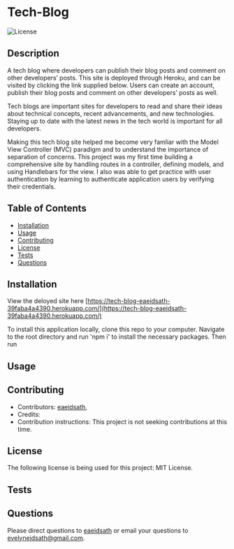 # Tech-Blog

![License](https://img.shields.io/badge/License-MIT-yellow.svg)

## Description
    
A tech blog where developers can publish their blog posts and comment on other developers’ posts. This site is deployed through Heroku, and can be visited by clicking the link supplied below. Users can create an account, publish their blog posts and comment on other developers’ posts as well.

Tech blogs are important sites for developers to read and share their ideas about technical concepts, recent advancements, and new technologies. Staying up to date with the latest news in the tech world is important for all developers.

Making this tech blog site helped me become very famliar with the Model View Controller (MVC) paradigm and to understand the importance of separation of concerns. This project was my first time building a comprehensive site by handling routes in a controller, defining models, and using Handlebars for the view. I also was able to get practice with user authentication by learning to authenticate application users by verifying their credentials.

## Table of Contents
    
- [Installation](#installation)
- [Usage](#usage)
- [Contributing](#contributing)
- [License](#license)
- [Tests](#tests)
- [Questions](#questions)
    
## Installation
    
View the deloyed site here [https://tech-blog-eaeidsath-39faba4a4390.herokuapp.com/](https://tech-blog-eaeidsath-39faba4a4390.herokuapp.com/)

To install this application locally, clone this repo to your computer. Navigate to the root directory and run 'npm i' to install the necessary packages. Then run 
    
## Usage
    

    
## Contributing

- Contributors: [eaeidsath](github.com/eaeidsath), 
- Credits: 
- Contribution instructions: This project is not seeking contributions at this time.
    
## License

The following license is being used for this project: MIT License.
    
## Tests



## Questions

Please direct questions to [eaeidsath](github.com/eaeidsath) or email your questions to evelyneidsath@gmail.com.